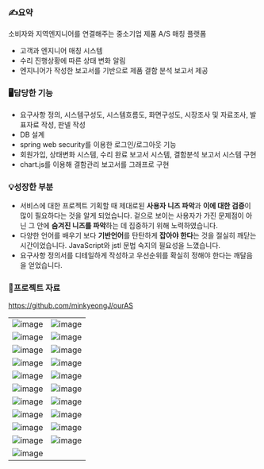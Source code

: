 ### ✍️요약

소비자와 지역엔지니어를 연결해주는 중소기업 제품 A/S 매칭 플랫폼

- 고객과 엔지니어 매칭 시스템
- 수리 진행상황에 따른 상태 변화 알림
- 엔지니어가 작성한 보고서를 기반으로 제품 결함 분석 보고서 제공

### 🖥️담당한 기능

- 요구사항 정의, 시스템구성도, 시스템흐름도, 화면구성도, 시장조사 및 자료조사, 발표자료 작성, 판넬 작성
- DB 설계
- spring web security를 이용한 로그인/로그아웃 기능
- 회원가입, 상태변화 시스템, 수리 완료 보고서 시스템, 결함분석 보고서 시스템 구현
- chart.js를 이용해 결함관리 보고서를 그래프로 구현

### 💡성장한 부분

- 서비스에 대한 프로젝트 기획할 때 제대로된 **사용자 니즈 파악**과 **이에 대한 검증**이 많이 필요하다는 것을 알게 되었습니다. 겉으로 보이는 사용자가 가진 문제점이 아닌 그 안에 **숨겨진 니즈를 파악**하는 데 집중하기 위해 노력하였습니다.
- 다양한 언어를 배우기 보다 **기반언어**를 탄탄하게 **잡아야 한다**는 것을 절실히 깨닫는 시간이었습니다. JavaScript와 jstl 문법 숙지의 필요성을 느꼈습니다.
- 요구사항 정의서를 디테일하게 작성하고 우선순위를 확실히 정해야 한다는 깨달음을 얻었습니다.

### 📗프로젝트 자료

https://github.com/minkyeongJ/ourAS

|   |   |
|:------:|:------:|
|![image](https://user-images.githubusercontent.com/67677374/178168149-d40c189b-d083-482a-b395-003f54f7c328.png)|![image](https://user-images.githubusercontent.com/67677374/178168162-b73b8649-a0cd-431a-a20e-12d011ab9126.png)|
|![image](https://user-images.githubusercontent.com/67677374/178168193-aaf235df-18a3-446b-89da-e7bbdd21bf5d.png)|![image](https://user-images.githubusercontent.com/67677374/178168201-5b679c37-d731-4b6d-a4d5-030a5ed5c7ba.png)|
|![image](https://user-images.githubusercontent.com/67677374/178168226-bde78f61-a022-449f-8e78-1691d8ce49d0.png)|![image](https://user-images.githubusercontent.com/67677374/178168230-fb89c9f0-e079-42f9-9daf-fdedcdcc61e7.png)|
|![image](https://user-images.githubusercontent.com/67677374/178168248-00153b0f-357b-4b8b-9b0f-c7ba8a9033c6.png)|![image](https://user-images.githubusercontent.com/67677374/178168257-29fd4d12-a508-4b7d-8aa4-4d2fb5a19ef1.png)|
|![image](https://user-images.githubusercontent.com/67677374/178168271-549200b1-93b5-4f69-aab4-650bfdf914fb.png)|![image](https://user-images.githubusercontent.com/67677374/178168279-9a78a8e9-b228-4df5-a9af-c3adf5b1ebb3.png)|
|![image](https://user-images.githubusercontent.com/67677374/178168298-a24de203-e97a-46f3-af39-97ed880a8cf4.png)|![image](https://user-images.githubusercontent.com/67677374/178168308-cafd41e2-2755-4f8a-9adf-dccf5bd41e31.png)|
|![image](https://user-images.githubusercontent.com/67677374/178168319-f26eea33-bae9-4b06-a88d-fd2f3ce05d4f.png)|![image](https://user-images.githubusercontent.com/67677374/178168344-c2e89529-f0a5-499d-a70d-c23d5b47a90b.png)|
|![image](https://user-images.githubusercontent.com/67677374/178168386-1bf78a33-29ca-434b-a61d-19a4d647ddd5.png)|![image](https://user-images.githubusercontent.com/67677374/178168391-cb25b16a-94d6-42ca-b54a-f60ffd8df762.png)|
|![image](https://user-images.githubusercontent.com/67677374/178168401-f433b86a-0d62-4395-b589-2e9b5f4b467a.png)|![image](https://user-images.githubusercontent.com/67677374/178168410-0e2d46a7-322b-4f46-a450-ed455c17e790.png)|
|![image](https://user-images.githubusercontent.com/67677374/178168422-2bff4261-019d-4af8-b84b-790d01415856.png)|![image](https://user-images.githubusercontent.com/67677374/178168438-7a7bf7eb-247e-478d-b75f-4f11c28d19cf.png)|
|![image](https://user-images.githubusercontent.com/67677374/178168503-3eb34340-ece9-4692-939e-3a7b3dfa7693.png)||
